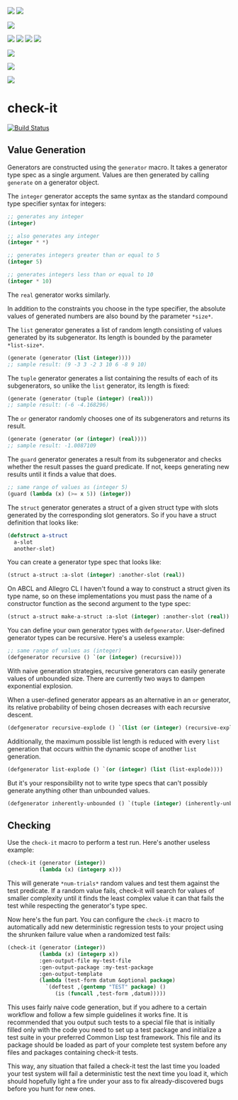 ![](http://www.textfiles.com/underconstruction/HoHotSpringsBath9452ssunder_construction_fire.gif) ![](http://www.textfiles.com/underconstruction/yoyosemitegorge3116Constructionbarmove33.gif)

![](http://www.textfiles.com/underconstruction/ColosseumStadium8141cuteconstruct.gif)

![](http://www.textfiles.com/underconstruction/HoHollywoodAgency7728construct4.gif) ![](http://www.textfiles.com/underconstruction/HeHeartlandGarden5828constructionuc3.gif) ![](http://www.textfiles.com/underconstruction/HoHollywoodChateau4647imagesunderconstruction.gif) ![](http://www.textfiles.com/underconstruction/CoColosseumPressbox6848picsconstruction.gif)

![](http://www.textfiles.com/underconstruction/EnEnchantedForestFountain4640underconunderconstruction2.gif)

![](http://www.textfiles.com/underconstruction/ththe300exhavenunderconstruction.gif)

![](http://www.textfiles.com/underconstruction/CaCapeCanaveralHall8606gifsunderconstruction.gif)

# check-it

[![Build Status](https://travis-ci.org/DalekBaldwin/check-it.svg?branch=master)](https://travis-ci.org/DalekBaldwin/check-it)

## Value Generation

Generators are constructed using the `generator` macro. It takes a generator type spec as a single argument. Values are then generated by calling `generate` on a generator object.

The `integer` generator accepts the same syntax as the standard compound type specifier syntax for integers:

```lisp
;; generates any integer
(integer)

;; also generates any integer
(integer * *)

;; generates integers greater than or equal to 5
(integer 5)

;; generates integers less than or equal to 10
(integer * 10)
```

The `real` generator works similarly.

In addition to the constraints you choose in the type specifier, the absolute values of generated numbers are also bound by the parameter `*size*`.

The `list` generator generates a list of random length consisting of values generated by its subgenerator. Its length is bounded by the parameter `*list-size*`.

```lisp
(generate (generator (list (integer))))
;; sample result: (9 -3 3 -2 3 10 6 -8 9 10)
```

The `tuple` generator generates a list containing the results of each of its subgenerators, so unlike the `list` generator, its length is fixed:

```lisp
(generate (generator (tuple (integer) (real)))
;; sample result: (-6 -4.168296)
```

The `or` generator randomly chooses one of its subgenerators and returns its result.

```lisp
(generate (generator (or (integer) (real))))
;; sample result: -1.0087109
```

The `guard` generator generates a result from its subgenerator and checks whether the result passes the guard predicate. If not, keeps generating new results until it finds a value that does.

```lisp
;; same range of values as (integer 5)
(guard (lambda (x) (>= x 5)) (integer))
```

The `struct` generator generates a struct of a given struct type with slots generated by the corresponding slot generators. So if you have a struct definition that looks like:

```lisp
(defstruct a-struct
  a-slot
  another-slot)
```

You can create a generator type spec that looks like:

```lisp
(struct a-struct :a-slot (integer) :another-slot (real))
```

On ABCL and Allegro CL I haven't found a way to construct a struct given its type name, so on these implementations you must pass the name of a constructor function as the second argument to the type spec:

```lisp
(struct a-struct make-a-struct :a-slot (integer) :another-slot (real))
```

You can define your own generator types with `defgenerator`. User-defined generator types can be recursive. Here's a useless example:

```lisp
;; same range of values as (integer)
(defgenerator recursive () `(or (integer) (recursive)))
```

With naive generation strategies, recursive generators can easily generate values of unbounded size. There are currently two ways to dampen exponential explosion.

When a user-defined generator appears as an alternative in an `or` generator, its relative probability of being chosen decreases with each recursive descent.

```lisp
(defgenerator recursive-explode () `(list (or (integer) (recursive-explode))))
```

Additionally, the maximum possible list length is reduced with every `list` generation that occurs within the dynamic scope of another `list` generation.

```lisp
(defgenerator list-explode () `(or (integer) (list (list-explode))))
```

But it's your responsibility not to write type specs that can't possibly generate anything other than unbounded values.

```lisp
(defgenerator inherently-unbounded () `(tuple (integer) (inherently-unbounded))
```

## Checking

Use the `check-it` macro to perform a test run. Here's another useless example:

```lisp
(check-it (generator (integer))
          (lambda (x) (integerp x)))
```

This will generate `*num-trials*` random values and test them against the test predicate. If a random value fails, check-it will search for values of smaller complexity until it finds the least complex value it can that fails the test while respecting the generator's type spec.

Now here's the fun part. You can configure the `check-it` macro to automatically add new deterministic regression tests to your project using the shrunken failure value when a randomized test fails:

```lisp
(check-it (generator (integer))
          (lambda (x) (integerp x))
          :gen-output-file my-test-file
          :gen-output-package :my-test-package
          :gen-output-template
          (lambda (test-form datum &optional package)
            `(deftest ,(gentemp "TEST" package) ()
               (is (funcall ,test-form ,datum)))))
```

This uses fairly naive code generation, but if you adhere to a certain workflow and follow a few simple guidelines it works fine. It is recommended that you output such tests to a special file that is initially filled only with the code you need to set up a test package and initialize a test suite in your preferred Common Lisp test framework. This file and its package should be loaded as part of your complete test system before any files and packages containing check-it tests.

This way, any situation that failed a check-it test the last time you loaded your test system will fail a deterministic test the next time you load it, which should hopefully light a fire under your ass to fix already-discovered bugs before you hunt for new ones.
